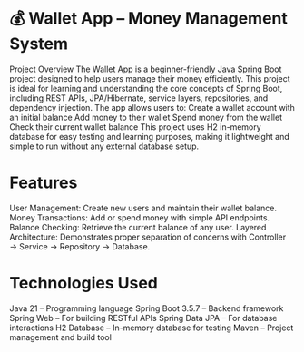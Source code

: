 # 💰 Wallet App – Money Management System

Project Overview
The Wallet App is a beginner-friendly Java Spring Boot project designed to help users manage their money efficiently. This project is ideal for learning and understanding the core concepts of Spring Boot, including REST APIs, JPA/Hibernate, service layers, repositories, and dependency injection.
The app allows users to:
Create a wallet account with an initial balance
Add money to their wallet
Spend money from the wallet
Check their current wallet balance
This project uses H2 in-memory database for easy testing and learning purposes, making it lightweight and simple to run without any external database setup.

# Features
User Management: Create new users and maintain their wallet balance.
Money Transactions: Add or spend money with simple API endpoints.
Balance Checking: Retrieve the current balance of any user.
Layered Architecture: Demonstrates proper separation of concerns with Controller → Service → Repository → Database.

# Technologies Used
Java 21 – Programming language
Spring Boot 3.5.7 – Backend framework
Spring Web – For building RESTful APIs
Spring Data JPA – For database interactions
H2 Database – In-memory database for testing
Maven – Project management and build tool
